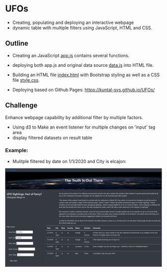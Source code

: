 # UFOs

- Creating, populating and deploying an interactive webpage
- dynamic table with multiple filters using JavaScript, HTML and CSS.

## Outline

- Creating an JavaScript [app.js](/static/js/app.js) contains several functions.

- deploying both app.js and original data source [data.js](/static/js/app.js) into HTML file.

- Building an HTML file [index.html](/index.html) with Bootstrap styling as well as a CSS file [style.css](/static/css/style.css).

- Deploying based on Github Pages: <https://kuntal-sys.github.io/UFOs/>

## Challenge

Enhance webpage capability by additional filter by multiple factors.

- Using d3 to Make an event listener for multiple changes on 'input' tag area
- display filtered datasets on result table

### Example:

- Mulitple filtered by date on 1/1/2020 and City is elcajon:

![filtered_By_Date_and_City](/Results/Challenge_filtered_by_Date_City.PNG)
